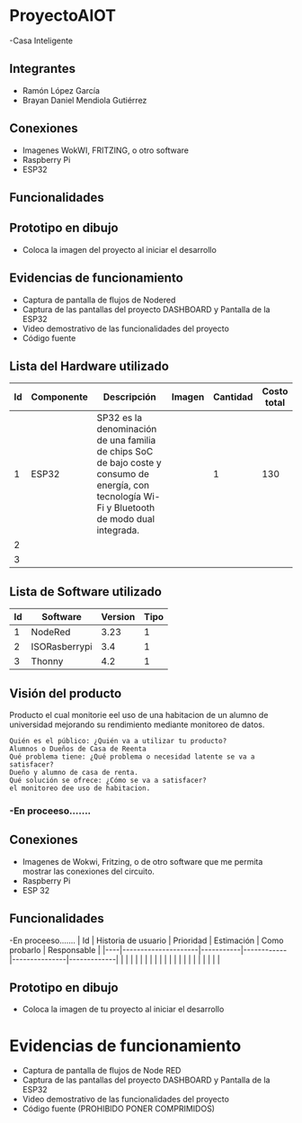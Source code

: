# ProyectoAIOT
-Casa Inteligente
## Integrantes 
- Ramón López García 
- Brayan Daniel Mendiola Gutiérrez 


## Conexiones
- Imagenes WokWI, FRITZING, o otro software
- Raspberry Pi
- ESP32

## Funcionalidades


## Prototipo en dibujo
- Coloca la imagen del proyecto al iniciar el desarrollo

## Evidencias de funcionamiento
- Captura de pantalla de flujos de Nodered
- Captura de las pantallas del proyecto DASHBOARD y Pantalla de la ESP32
- Video demostrativo de las funcionalidades del proyecto
- Código fuente
## Lista del Hardware utilizado
| Id | Componente | Descripción | Imagen | Cantidad | Costo total |
|----|------------|-------------|--------|----------|-------------|
| 1  |ESP32| SP32 es la denominación de una familia de chips SoC de bajo coste y consumo de energía, con tecnología Wi-Fi y Bluetooth de modo dual integrada.| |    1     |    130         |
| 2   |            |             |        |          |             |
|  3  |            |             |        |          |             |

## Lista de Software utilizado
| Id | Software | Version | Tipo |
|----|----------|---------|------|
|1    |     NodeRed     |  3.23  | 1     |
|  2 |  ISORasberrypi   |    3.4     |    1  |
|  3  |     Thonny     |     4.2    |   1   |

## Visión del producto
Producto el cual monitorie eel uso de una habitacion de un alumno de universidad mejorando su rendimiento mediante monitoreo de datos.


    Quién es el público: ¿Quién va a utilizar tu producto?
    Alumnos o Dueños de Casa de Reenta
    Qué problema tiene: ¿Qué problema o necesidad latente se va a satisfacer?
    Dueño y alumno de casa de renta.
    Qué solución se ofrece: ¿Cómo se va a satisfacer?
    el monitoreo dee uso de habitacion.

### -En proceeso.......
## Conexiones
- Imagenes de Wokwi, Fritzing, o de otro software que me permita mostrar las conexiones del circuito.
- Raspberry Pi
- ESP 32

## Funcionalidades
-En proceeso.......
| Id | Historia de usuario | Prioridad | Estimación | Como probarlo | Responsable |
|----|---------------------|-----------|------------|---------------|-------------|
|    |                     |           |            |               |             |
|    |                     |           |            |               |             |
|    |                     |           |            |               |             |

## Prototipo en dibujo
- Coloca la imagen de tu proyecto al iniciar el desarrollo

# Evidencias de funcionamiento
- Captura de pantalla de flujos de Node RED
- Captura de las pantallas del proyecto DASHBOARD y Pantalla de la ESP32
- Video demostrativo de las funcionalidades del proyecto
- Código fuente (PROHIBIDO PONER COMPRIMIDOS)
